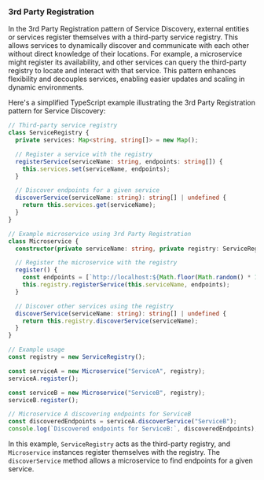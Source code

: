 ### 3rd Party Registration

In the 3rd Party Registration pattern of Service Discovery, external entities or services register themselves with a third-party service registry. This allows services to dynamically discover and communicate with each other without direct knowledge of their locations. For example, a microservice might register its availability, and other services can query the third-party registry to locate and interact with that service. This pattern enhances flexibility and decouples services, enabling easier updates and scaling in dynamic environments.

Here's a simplified TypeScript example illustrating the 3rd Party Registration pattern for Service Discovery:

```typescript
// Third-party service registry
class ServiceRegistry {
  private services: Map<string, string[]> = new Map();

  // Register a service with the registry
  registerService(serviceName: string, endpoints: string[]) {
    this.services.set(serviceName, endpoints);
  }

  // Discover endpoints for a given service
  discoverService(serviceName: string): string[] | undefined {
    return this.services.get(serviceName);
  }
}

// Example microservice using 3rd Party Registration
class Microservice {
  constructor(private serviceName: string, private registry: ServiceRegistry) {}

  // Register the microservice with the registry
  register() {
    const endpoints = [`http://localhost:${Math.floor(Math.random() * 10000)}`];
    this.registry.registerService(this.serviceName, endpoints);
  }

  // Discover other services using the registry
  discoverService(serviceName: string): string[] | undefined {
    return this.registry.discoverService(serviceName);
  }
}

// Example usage
const registry = new ServiceRegistry();

const serviceA = new Microservice("ServiceA", registry);
serviceA.register();

const serviceB = new Microservice("ServiceB", registry);
serviceB.register();

// Microservice A discovering endpoints for ServiceB
const discoveredEndpoints = serviceA.discoverService("ServiceB");
console.log(`Discovered endpoints for ServiceB:`, discoveredEndpoints);
```

In this example, `ServiceRegistry` acts as the third-party registry, and `Microservice` instances register themselves with the registry. The `discoverService` method allows a microservice to find endpoints for a given service.
